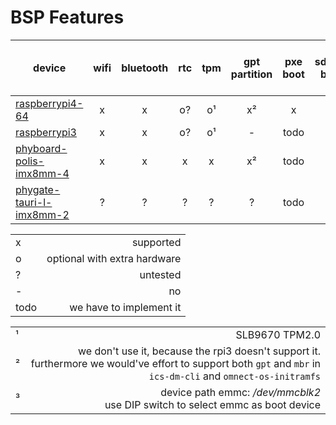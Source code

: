 # BSP Features
| device                                                                                             | wifi  | bluetooth |  rtc  |  tpm  | gpt partition | pxe boot | sdcard boot | emmc boot | uart (uboot + linux) | PoR detect | Hardware Watchdog |
| -------------------------------------------------------------------------------------------------- | :---: | :-------: | :---: | :---: | :-----------: | :------: | :---------: | :-------: | :------------------: | :--------: | :---------------: |
| [raspberrypi4-64](https://www.raspberrypi.org/)                                                    |   x   |     x     |  o?   |  o¹   |      x²       |    x     |      x      |     -     |          x           |     x      |         x         |
| [raspberrypi3](https://www.raspberrypi.org/)                                                       |   x   |     x     |  o?   |  o¹   |       -       |   todo   |      x      |     -     |          x           |     ?      |         ?         |
| [phyboard-polis-imx8mm-4](https://www.phytec.eu/product-eu/single-board-computer/phyboard-polis/)  |   x   |     x     |   x   |   x   |      x²       |   todo   |      x      |     ?     |          x           |     x      |         ?         |
| [phygate-tauri-l-imx8mm-2](https://www.phytec.eu/en/produkte/fertige-geraete-oem/phygate-tauri-l/) |   ?   |     ?     |   ?   |   ?   |       ?       |   todo   |      x      |    x³     |          x           |     x      |         x         |

|      |                              |
| ---- | ---------------------------: |
| x    |                    supported |
| o    | optional with extra hardware |
| ?    |                     untested |
| -    |                           no |
| todo |      we have to implement it |

|     |                                                                                                                                                                |
| --- | -------------------------------------------------------------------------------------------------------------------------------------------------------------: |
| ¹   |                                                                                                                                                 SLB9670 TPM2.0 |
| ²   | we don't use it, because the rpi3 doesn't support it. furthermore we would've effort to support both `gpt` and `mbr` in `ics-dm-cli` and `omnect-os-initramfs` |
| ³   |                                                                            device path emmc: */dev/mmcblk2* <br/> use DIP switch to select emmc as boot device |
